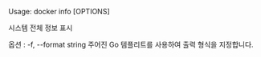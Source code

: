 
Usage:	docker info [OPTIONS]

시스템 전체 정보 표시

옵션 :
  -f, --format string 주어진 Go 템플리트를 사용하여 출력 형식을 지정합니다.
